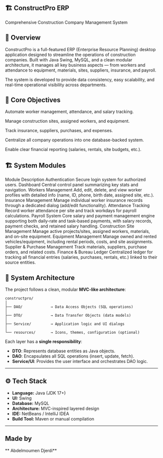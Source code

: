 ## 🏗️ ConstructPro ERP

Comprehensive Construction Company Management System

## 📘 Overview

ConstructPro is a full-featured ERP (Enterprise Resource Planning) desktop application designed to streamline the operations of construction companies.
Built with Java Swing, MySQL, and a clean modular architecture, it manages all key business aspects — from workers and attendance to equipment, materials, sites, suppliers, insurance, and payroll.

The system is developed to provide data consistency, easy scalability, and real-time operational visibility across departments.

## 🧭 Core Objectives

Automate worker management, attendance, and salary tracking.

Manage construction sites, assigned workers, and equipment.

Track insurance, suppliers, purchases, and expenses.

Centralize all company operations into one database-backed system.

Enable clear financial reporting (salaries, rentals, site budgets, etc.).

## 🏗️ System Modules
Module Description
Authentication Secure login system for authorized users.
Dashboard Central control panel summarizing key stats and navigation.
Workers Management Add, edit, delete, and view worker profiles with detailed info (name, ID, phone, birth date, assigned site, etc.).
Insurance Management Manage individual worker insurance records through a dedicated dialog (add/edit functionality).
Attendance Tracking Record worker attendance per site and track workdays for payroll calculations.
Payroll System Core salary and payment management engine supporting both daily-rate and task-based payments, with salary records, payment checks, and retained salary handling.
Construction Site Management Manage active projects/sites, assigned workers, materials, and on-site equipment.
Equipment Management Manage owned and rented vehicles/equipment, including rental periods, costs, and site assignments.
Supplier & Purchase Management Track materials, suppliers, purchase orders, and related costs.
Finance & Bureau Ledger Centralized ledger for tracking all financial entries (salaries, purchases, rentals, etc.) linked to their source entities.

## 🧱 System Architecture

The project follows a clean, modular **MVC-like architecture**:

```
constructpro/
│
├── DAO/             → Data Access Objects (SQL operations)
│
├── DTO/             → Data Transfer Objects (data models)
│
├── Service/         → Application logic and UI dialogs
│
└── resources/       → Icons, themes, configuration (optional)
```

Each layer has a **single responsibility**:

- **DTO**: Represents database entities as Java objects.
- **DAO**: Encapsulates all SQL operations (insert, update, fetch).
- **Service/UI**: Provides the user interface and orchestrates DAO logic.

---

## ⚙️ Tech Stack

- **Language:** Java (JDK 17+)
- **UI:** Swing
- **Database:** MySQL
- **Architecture:** MVC-inspired layered design
- **IDE:** NetBeans / IntelliJ IDEA
- **Build Tool:** Maven or manual compilation

---

## Made by

** Abdelmoumen Djerdi**

